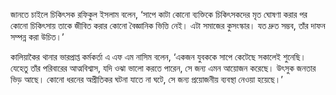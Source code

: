 জানতে চাইলে চিকিৎসক রফিকুল ইসলাম বলেন, ‘সাপে কাটা কোনো ব্যক্তিকে চিকিৎসকদের মৃত ঘোষণা করার পর কোনো চিকিৎসায় তাকে জীবিত করার কোনো বৈজ্ঞানিক ভিত্তি নেই। এটা সমাজের কুসংস্কার। যত দ্রুত সম্ভব, তাঁর দাফন সম্পন্ন করা উচিত।’

কালিয়াকৈর থানার ভারপ্রাপ্ত কর্মকর্তা এ এফ এম নাসিম বলেন, ‘একজন যুবককে সাপে কেটেছে সকালেই শুনেছি। যেহেতু তাঁর পরিবারের আত্মবিশ্বাস, যদি ওঝা ভালো করতে পারেন, সে জন্য এমন আয়োজন করেছে। উৎসুক জনতার ভিড় আছে। কোনো ধরনের অপ্রীতিকর ঘটনা যাতে না ঘটে, সে জন্য প্রয়োজনীয় ব্যবস্থা নেওয়া হয়েছে।’
